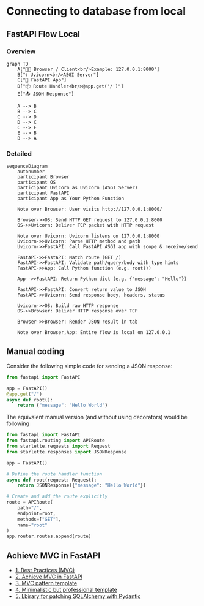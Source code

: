 # Connecting to database from local

## FastAPI Flow Local
### Overview

```mermaid
graph TD
    A["🧑‍💻 Browser / Client<br/>Example: 127.0.0.1:8000"]
    B["🌀 Uvicorn<br/>ASGI Server"]
    C["🚀 FastAPI App"]
    D["📦 Route Handler<br/>@app.get('/')"]
    E["📤 JSON Response"]

    A --> B
    B --> C
    C --> D
    D --> C
    C --> E
    E --> B
    B --> A
```
### Detailed

```mermaid
sequenceDiagram
    autonumber
    participant Browser
    participant OS
    participant Uvicorn as Uvicorn (ASGI Server)
    participant FastAPI
    participant App as Your Python Function

    Note over Browser: User visits http://127.0.0.1:8000/

    Browser->>OS: Send HTTP GET request to 127.0.0.1:8000
    OS->>Uvicorn: Deliver TCP packet with HTTP request

    Note over Uvicorn: Uvicorn listens on 127.0.0.1:8000
    Uvicorn->>Uvicorn: Parse HTTP method and path
    Uvicorn->>FastAPI: Call FastAPI ASGI app with scope & receive/send

    FastAPI->>FastAPI: Match route (GET /)
    FastAPI->>FastAPI: Validate path/query/body with type hints
    FastAPI->>App: Call Python function (e.g. root())

    App-->>FastAPI: Return Python dict (e.g. {"message": "Hello"})

    FastAPI->>FastAPI: Convert return value to JSON
    FastAPI->>Uvicorn: Send response body, headers, status

    Uvicorn->>OS: Build raw HTTP response
    OS->>Browser: Deliver HTTP response over TCP

    Browser->>Browser: Render JSON result in tab

    Note over Browser,App: Entire flow is local on 127.0.0.1

```


## Manual coding

Consider the following simple code for sending a JSON response:

```python
from fastapi import FastAPI

app = FastAPI()
@app.get("/")
async def root():
    return {"message": "Hello World"}
```

The equivalent manual version (and without using decorators) would be following

```python
from fastapi import FastAPI
from fastapi.routing import APIRoute
from starlette.requests import Request
from starlette.responses import JSONResponse

app = FastAPI()

# Define the route handler function
async def root(request: Request):
    return JSONResponse({"message": "Hello World"})

# Create and add the route explicitly
route = APIRoute(
    path="/",
    endpoint=root,
    methods=["GET"],
    name="root"
)
app.router.routes.append(route)
```

## 

## Achieve MVC in FastAPI
- [1. Best Practices (MVC)](https://stackoverflow.com/questions/64943693/what-are-the-best-practices-for-structuring-a-fastapi-project)
- [2. Achieve MVC in FastAPI](https://verticalserve.medium.com/building-a-python-fastapi-crud-api-with-mvc-structure-13ec7636d8f2)
- [3. MVC pattern template](https://github.com/iam-abbas/FastAPI-Production-Boilerplate)
- [4. Minimalistic but professional template](https://github.com/luchog01/minimalistic-fastapi-template)
- [5. Lbirary for patching SQLAlchemy with Pydantic](https://github.com/fastapi/sqlmodel)
